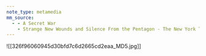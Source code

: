 ```yaml
---
note_type: metamedia
mm_source:
  - - A Secret War
    - Strange New Wounds and Silence From the Pentagon - The New York Times.md
---
```


![[326f96060945d30bfd7c6d2665cd2eaa_MD5.jpg]]


